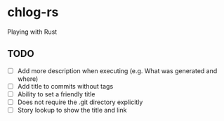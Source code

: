 # chlog-rs

Playing with Rust

## TODO

* [ ] Add more description when executing (e.g. What was generated and where)
* [ ] Add title to commits without tags
* [ ] Ability to set a friendly title
* [ ] Does not require the .git directory explicitly
* [ ] Story lookup to show the title and link
